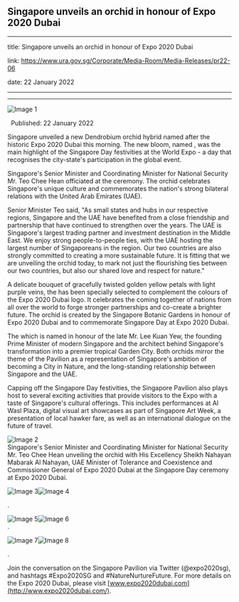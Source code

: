 ## Singapore unveils an orchid in honour of Expo 2020 Dubai
---
title: Singapore unveils an orchid in honour of Expo 2020 Dubai

link: https://www.ura.gov.sg/Corporate/Media-Room/Media-Releases/pr22-06

date: 22 January 2022

---

--------------------------------------------------------

![Image 1](https://www.ura.gov.sg/-/media/Corporate/Media-Room/2022/Jan/pr22-06img1.png?h=413&w=550)



  Published: 22 January 2022

Singapore unveiled a new Dendrobium orchid hybrid named after the historic Expo 2020 Dubai this morning. The new bloom, named , was the main highlight of the Singapore Day festivities at the World Expo - a day that recognises the city-state's participation in the global event.

Singapore's Senior Minister and Coordinating Minister for National Security Mr. Teo Chee Hean officiated at the ceremony. The orchid celebrates Singapore's unique culture and commemorates the nation's strong bilateral relations with the United Arab Emirates (UAE).

Senior Minister Teo said, "As small states and hubs in our respective regions, Singapore and the UAE have benefited from a close friendship and partnership that have continued to strengthen over the years. The UAE is Singapore's largest trading partner and investment destination in the Middle East. We enjoy strong people-to-people ties, with the UAE hosting the largest number of Singaporeans in the region. Our two countries are also strongly committed to creating a more sustainable future. It is fitting that we are unveiling the  orchid today, to mark not just the flourishing ties between our two countries, but also our shared love and respect for nature."    
  
A delicate bouquet of gracefully twisted golden yellow petals with light purple veins, the  has been specially selected to complement the colours of the Expo 2020 Dubai logo. It celebrates the coming together of nations from all over the world to forge stronger partnerships and co-create a brighter future. The orchid is created by the Singapore Botanic Gardens in honour of Expo 2020 Dubai and to commemorate Singapore Day at Expo 2020 Dubai.  
  
The  which is named in honour of the late Mr. Lee Kuan Yew, the founding Prime Minister of modern Singapore and the architect behind Singapore's transformation into a premier tropical Garden City. Both orchids mirror the theme of the Pavilion as a representation of Singapore's ambition of becoming a City in Nature, and the long-standing relationship between Singapore and the UAE.   
  
Capping off the Singapore Day festivities, the Singapore Pavilion also plays host to several exciting activities that provide visitors to the Expo with a taste of Singapore's cultural offerings. This includes performances at Al Wasl Plaza, digital visual art showcases as part of Singapore Art Week, a presentation of local hawker fare, as well as an international dialogue on the future of travel.   
  
![Image 2](https://www.ura.gov.sg/-/media/Corporate/Media-Room/2022/Jan/pr22-06img2.jpg?h=550&w=550)  
Singapore's Senior Minister and Coordinating Minister for National Security Mr. Teo Chee Hean unveiling the orchid with His Excellency Sheikh Nahayan Mabarak Al Nahayan, UAE Minister of Tolerance and Coexistence and Commissioner General of Expo 2020 Dubai at the Singapore Day ceremony at Expo 2020 Dubai.

![Image 3](https://www.ura.gov.sg/-/media/Corporate/Media-Room/2022/Jan/pr22-06img3a.jpg?h=264&w=392)![Image 4](https://www.ura.gov.sg/-/media/Corporate/Media-Room/2022/Jan/pr22-06img3b.jpg?h=265&w=350)

.  
  
![Image 5](https://www.ura.gov.sg/-/media/Corporate/Media-Room/2022/Jan/pr22-06img4a.jpg?h=336&w=249)![Image 6](https://www.ura.gov.sg/-/media/Corporate/Media-Room/2022/Jan/pr22-06img4b.jpg?h=335&w=494)  
.    
  
![Image 7](https://www.ura.gov.sg/-/media/Corporate/Media-Room/2022/Jan/pr22-06img5.png?h=276&w=376)![Image 8](https://www.ura.gov.sg/-/media/Corporate/Media-Room/2022/Jan/pr22-06img6.png?h=275&w=434)

.

Join the conversation on the Singapore Pavilion via Twitter (@expo2020sg), and hashtags #Expo2020SG and #NatureNurtureFuture. For more details on the Expo 2020 Dubai, please visit [www.expo2020dubai.com](http://www.expo2020dubai.com/).